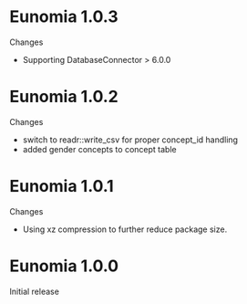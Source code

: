 Eunomia 1.0.3
=============

Changes

- Supporting DatabaseConnector > 6.0.0

Eunomia 1.0.2
=============

Changes

- switch to readr::write_csv for proper concept_id handling
- added gender concepts to concept table

Eunomia 1.0.1
=============

Changes

- Using xz compression to further reduce package size.


Eunomia 1.0.0
=============

Initial release
